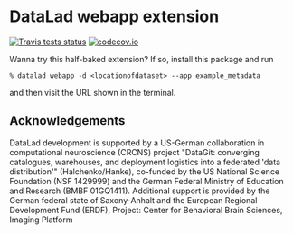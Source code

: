 # DataLad webapp extension

[![Travis tests status](https://secure.travis-ci.org/datalad/datalad-webapp.png?branch=master)](https://travis-ci.org/datalad/datalad-webapp) [![codecov.io](https://codecov.io/github/datalad/datalad-webapp/coverage.svg?branch=master)](https://codecov.io/github/datalad/datalad-webapp?branch=master)

Wanna try this half-baked extension? If so, install this package and run

    % datalad webapp -d <locationofdataset> --app example_metadata

and then visit the URL shown in the terminal.


## Acknowledgements

DataLad development is supported by a US-German collaboration in
computational neuroscience (CRCNS) project "DataGit: converging catalogues,
warehouses, and deployment logistics into a federated 'data distribution'"
(Halchenko/Hanke), co-funded by the US National Science Foundation (NSF
1429999) and the German Federal Ministry of Education and Research (BMBF
01GQ1411). Additional support is provided by the German federal state of
Saxony-Anhalt and the European Regional Development
Fund (ERDF), Project: Center for Behavioral Brain Sciences, Imaging Platform

